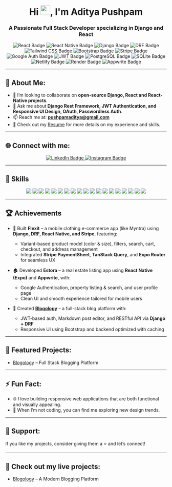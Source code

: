 <h1 align="center">Hi <img src="https://raw.githubusercontent.com/MartinHeinz/MartinHeinz/master/wave.gif" width="30px">, I'm Aditya Pushpam</h1>
<h3 align="center">A Passionate Full Stack Developer specializing in Django and React</h3>

<p align="center">
    <img src="https://img.shields.io/badge/Frontend-React-blue?logo=react&logoColor=white&style=for-the-badge" alt="React Badge">
    <img src="https://img.shields.io/badge/Mobile-React_Native-20232A?logo=react&logoColor=61DAFB&style=for-the-badge" alt="React Native Badge">
    <img src="https://img.shields.io/badge/Backend-Django-092E20?logo=django&logoColor=white&style=for-the-badge" alt="Django Badge">
    <img src="https://img.shields.io/badge/API-DRF-ff1709?logo=django&logoColor=white&style=for-the-badge" alt="DRF Badge">
    <img src="https://img.shields.io/badge/Styling-Tailwind_CSS-38B2AC?logo=tailwind-css&logoColor=white&style=for-the-badge" alt="Tailwind CSS Badge">
    <img src="https://img.shields.io/badge/Styling-Bootstrap-7952B3?logo=bootstrap&logoColor=white&style=for-the-badge" alt="Bootstrap Badge">
    <img src="https://img.shields.io/badge/Payment-Stripe-008CDD?logo=stripe&logoColor=white&style=for-the-badge" alt="Stripe Badge">
    <img src="https://img.shields.io/badge/Auth-Google-white?logo=google&logoColor=red&style=for-the-badge" alt="Google Auth Badge">
    <img src="https://img.shields.io/badge/Auth-JWT-black?logo=jsonwebtokens&logoColor=white&style=for-the-badge" alt="JWT Badge">
    <img src="https://img.shields.io/badge/Database-PostgreSQL-336791?logo=postgresql&logoColor=white&style=for-the-badge" alt="PostgreSQL Badge">
    <img src="https://img.shields.io/badge/Database-SQLite-003B57?logo=sqlite&logoColor=white&style=for-the-badge" alt="SQLite Badge">
    <img src="https://img.shields.io/badge/Deployment-Netlify-00C7B7?logo=netlify&logoColor=white&style=for-the-badge" alt="Netlify Badge">
    <img src="https://img.shields.io/badge/Deployment-Render-46E3B7?logo=render&logoColor=white&style=for-the-badge" alt="Render Badge">
    <img src="https://img.shields.io/badge/Backend_as_a_Service-Appwrite-F02E65?logo=appwrite&logoColor=white&style=for-the-badge" alt="Appwrite Badge">
</p>


---

## 🚀 About Me:
- 👯 I’m looking to collaborate on **open-source Django, React and React-Native projects**.
- 💬 Ask me about **Django Rest Framework, JWT Authentication, and Responsive UI Design, OAuth, Passwordless Auth**.
- 📫 Reach me at: **pushpamaditya@gmail.com**
- 📄 Check out my [Resume](https://drive.google.com/file/d/1u6-hfvnp6nnYtobCoXlXAFH1qpRuX48i/view?usp=sharing) for more details on my experience and skills.



---

## 🌐 Connect with me:
<p align="center">
    <a href="https://www.linkedin.com/in/aditya-pushpam-67109b276" target="_blank">
        <img src="https://img.shields.io/badge/LinkedIn-0A66C2?style=for-the-badge&logo=linkedin&logoColor=white" alt="LinkedIn Badge">
    </a>
    <a href="https://www.instagram.com/aditya_p_01" target="_blank">
        <img src="https://img.shields.io/badge/Instagram-E4405F?style=for-the-badge&logo=instagram&logoColor=white" alt="Instagram Badge">
    </a>
</p>

---

## 🚀 Skills

<p align="center">
  <img src="https://img.shields.io/badge/Python-3776AB?style=for-the-badge&logo=python&logoColor=white" />
  <img src="https://img.shields.io/badge/React-20232A?style=for-the-badge&logo=react&logoColor=61DAFB" />
  <img src="https://img.shields.io/badge/React_Native-20232A?style=for-the-badge&logo=react&logoColor=61DAFB" />
  <img src="https://img.shields.io/badge/Expo-000020?style=for-the-badge&logo=expo&logoColor=white" />
  <img src="https://img.shields.io/badge/TypeScript-3178C6?style=for-the-badge&logo=typescript&logoColor=white" />
  <img src="https://img.shields.io/badge/Tailwind_CSS-38B2AC?style=for-the-badge&logo=tailwind-css&logoColor=white" />
  <img src="https://img.shields.io/badge/Django-092E20?style=for-the-badge&logo=django&logoColor=white" />
  <img src="https://img.shields.io/badge/DRF-ff1709?style=for-the-badge&logo=django&logoColor=white" />
  <img src="https://img.shields.io/badge/PostgreSQL-336791?style=for-the-badge&logo=postgresql&logoColor=white" />
  <img src="https://img.shields.io/badge/SQLite-003B57?style=for-the-badge&logo=sqlite&logoColor=white" />
  <img src="https://img.shields.io/badge/Stripe-008CDD?style=for-the-badge&logo=stripe&logoColor=white" />
  <img src="https://img.shields.io/badge/HTML-E34F26?style=for-the-badge&logo=html5&logoColor=white" />
  <img src="https://img.shields.io/badge/CSS-1572B6?style=for-the-badge&logo=css3&logoColor=white" />
  <img src="https://img.shields.io/badge/Bootstrap-7952B3?style=for-the-badge&logo=bootstrap&logoColor=white" />
  <img src="https://img.shields.io/badge/JavaScript-F7DF1E?style=for-the-badge&logo=javascript&logoColor=black" />
  <img src="https://img.shields.io/badge/Rest_API-02569B?style=for-the-badge&logo=postman&logoColor=white" />
  <img src="https://img.shields.io/badge/Git-F05032?style=for-the-badge&logo=git&logoColor=white" />
  <img src="https://img.shields.io/badge/Axios-5A29E4?style=for-the-badge&logo=axios&logoColor=white" />
  <img src="https://img.shields.io/badge/AsyncStorage-9146FF?style=for-the-badge&logo=react&logoColor=white" />
</p>



---

## 🏆 Achievements

- 👕 Built **Flexit** – a mobile clothing e-commerce app (like Myntra) using **Django, DRF, React Native, and Stripe**, featuring:
  - Variant-based product model (color & size), filters, search, cart, checkout, and address management
  - Integrated **Stripe PaymentSheet**, **TanStack Query**, and **Expo Router** for seamless UX

- 🏠 Developed **Estora** – a real estate listing app using **React Native (Expo)** and **Appwrite**, with:
  - Google Authentication, property listing & search, and user profile page
  - Clean UI and smooth experience tailored for mobile users

- 📝 Created **[Blogology](https://blogology.netlify.app)** – a full-stack blog platform with:
  - JWT-based auth, Markdown post editor, and RESTful API via **Django + DRF**
  - Responsive UI using Bootstrap and backend optimized with caching



---

## 📂 Featured Projects:
- [Blogology](https://blogology.netlify.app) – Full Stack Blogging Platform

---

## ⚡ Fun Fact:
- 🌐 I love building responsive web applications that are both functional and visually appealing.
- 🎨 When I’m not coding, you can find me exploring new design trends.

---

## 🌟 Support:
If you like my projects, consider giving them a ⭐ and let’s connect!

---

## 🔗 Check out my live projects:
- [Blogology](https://blogology.netlify.app) – A Modern Blogging Platform 
